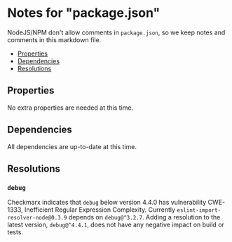 # Notes for "package.json"

NodeJS/NPM don't allow comments in `package.json`, so we keep
notes and comments in this markdown file.

- [Properties](#properties)
- [Dependencies](#dependencies)
- [Resolutions](#resolutions)

## Properties

No extra properties are needed at this time.

## Dependencies

All dependencies are up-to-date at this time.

## Resolutions

### `debug`

Checkmarx indicates that `debug` below version 4.4.0 has vulnerability
CWE-1333, Inefficient Regular Expression Complexity. Currently
`eslint-import-resolver-node@0.3.9` depends on `debug@^3.2.7`.
Adding a resolution to the latest version, `debug@^4.4.1`, does not
have any negative impact on build or tests.

